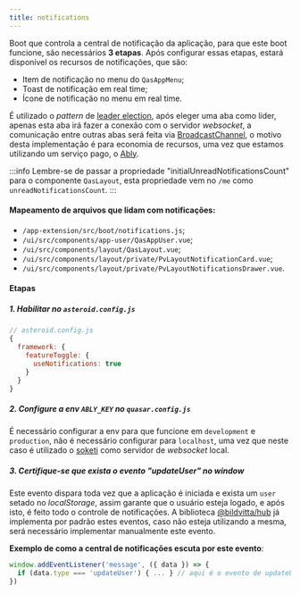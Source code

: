 ```yaml
---
title: notifications
---
```


Boot que controla a central de notificação da aplicação, para que este boot funcione, são necessários **3 etapas**. Após configurar essas etapas, estará disponível os recursos de notificações, que são:

- Item de notificação no menu do `QasAppMenu`;
- Toast de notificação em real time;
- Ícone de notificação no menu em real time.

É utilizado o *pattern* de [leader election](https://en.wikipedia.org/wiki/Leader_election), após eleger uma aba como líder, apenas esta aba irá fazer a conexão com o servidor *websocket*, a comunicação entre outras abas será feita via [BroadcastChannel](https://developer.mozilla.org/en-US/docs/Web/API/Broadcast_Channel_API), o motivo desta implementação é para economia de recursos, uma vez que estamos utilizando um serviço pago, o [Ably](https://ably.com/).

:::info
Lembre-se de passar a propriedade "initialUnreadNotificationsCount" para o componente `QasLayout`, esta propriedade vem no `/me` como `unreadNotificationsCount`.
:::


#### Mapeamento de arquivos que lidam com notificações:
- `/app-extension/src/boot/notifications.js`;
- `/ui/src/components/app-user/QasAppUser.vue`;
- `/ui/src/components/layout/QasLayout.vue`;
- `/ui/src/components/layout/private/PvLayoutNotificationCard.vue`;
- `/ui/src/components/layout/private/PvLayoutNotificationsDrawer.vue`.

#### Etapas
##### 1. Habilitar no `asteroid.config.js`
```js
// asteroid.config.js
{
  framework: {
    featureToggle: {
      useNotifications: true
    }
  }
}
```

##### 2. Configure a env `ABLY_KEY` no `quasar.config.js`
É necessário configurar a env para que funcione em `development` e `production`, não é necessário configurar para `localhost`, uma vez que neste caso é utilizado o [soketi](https://docs.soketi.app/) como servidor de *websocket* local.

##### 3. Certifique-se que exista o evento "updateUser" no window
Este evento dispara toda vez que a aplicação é iniciada e exista um `user` setado no *localStorage*, assim garante que o usuário esteja logado, e após isto, é feito todo o controle de notificações.
A biblioteca [@bildvitta/hub](https://github.com/bildvitta/quasar-app-extension-hub) já implementa por padrão estes eventos, caso não esteja utilizando a mesma, será necessário implementar manualmente este evento.

**Exemplo de como a central de notificações escuta por este evento**:
```js
window.addEventListener('message', ({ data }) => {
  if (data.type === 'updateUser') { ... } // aqui é o evento de updateUser
})
```
